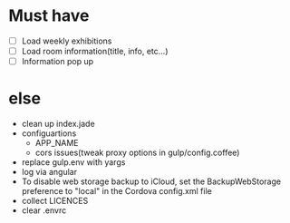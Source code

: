 # Must have

- [ ] Load weekly exhibitions
- [ ] Load room information(title, info, etc...)
- [ ] Information pop up

# else

- clean up index.jade
- configuartions
  - APP_NAME
  - cors issues(tweak proxy options in gulp/config.coffee)
- replace gulp.env with yargs
- log via angular
- To disable web storage backup to iCloud, set the BackupWebStorage preference to "local" in the Cordova config.xml file
- collect LICENCES
- clear .envrc
